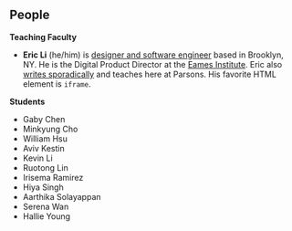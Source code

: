 ## People

**Teaching Faculty**

- **Eric Li** (he/him) is [designer and software engineer](https://eric.young.li/) based in Brooklyn, NY. He is the Digital Product Director at the [Eames Institute](https://eamesinstitute.org/). Eric also [writes sporadically](https://www.moma.org/magazine/articles/677) and teaches here at Parsons. His favorite HTML element is `iframe`.

**Students**

- Gaby Chen
- Minkyung Cho
- William Hsu
- Aviv Kestin
- Kevin Li
- Ruotong Lin
- Irisema Ramirez
- Hiya Singh
- Aarthika Solayappan
- Serena Wan
- Hallie Young
